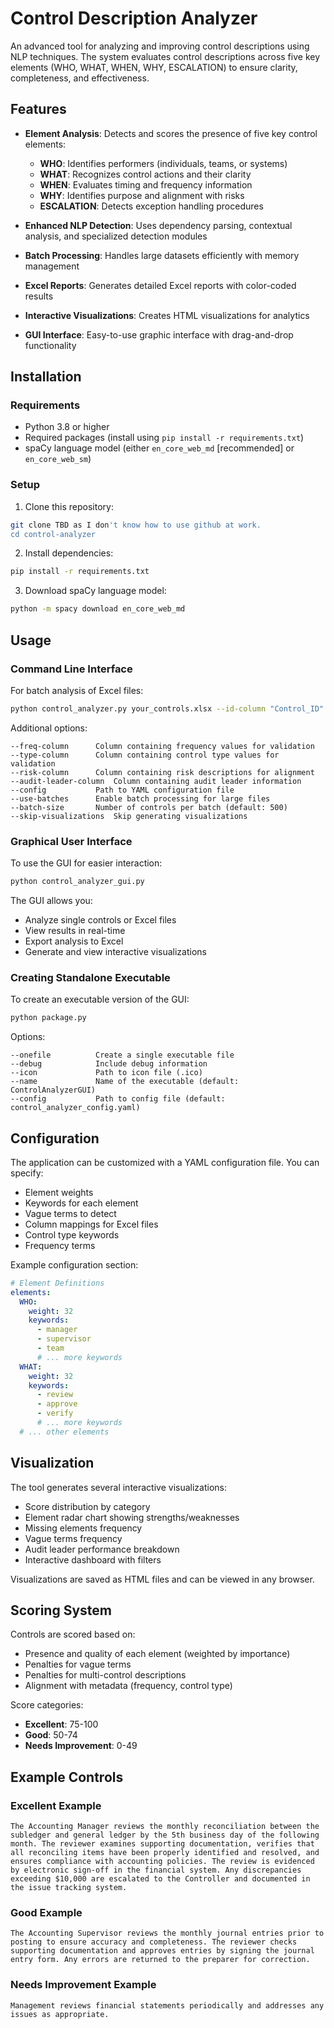# Control Description Analyzer

An advanced tool for analyzing and improving control descriptions using NLP techniques. The system evaluates control descriptions across five key elements (WHO, WHAT, WHEN, WHY, ESCALATION) to ensure clarity, completeness, and effectiveness.

## Features

- **Element Analysis**: Detects and scores the presence of five key control elements:
  - **WHO**: Identifies performers (individuals, teams, or systems)
  - **WHAT**: Recognizes control actions and their clarity
  - **WHEN**: Evaluates timing and frequency information
  - **WHY**: Identifies purpose and alignment with risks
  - **ESCALATION**: Detects exception handling procedures

- **Enhanced NLP Detection**: Uses dependency parsing, contextual analysis, and specialized detection modules
- **Batch Processing**: Handles large datasets efficiently with memory management
- **Excel Reports**: Generates detailed Excel reports with color-coded results
- **Interactive Visualizations**: Creates HTML visualizations for analytics
- **GUI Interface**: Easy-to-use graphic interface with drag-and-drop functionality

## Installation

### Requirements

- Python 3.8 or higher
- Required packages (install using `pip install -r requirements.txt`)
- spaCy language model (either `en_core_web_md` [recommended] or `en_core_web_sm`)

### Setup

1. Clone this repository:
```bash
git clone TBD as I don't know how to use github at work.
cd control-analyzer
```

2. Install dependencies:
```bash
pip install -r requirements.txt
```

3. Download spaCy language model:
```bash
python -m spacy download en_core_web_md
```

## Usage

### Command Line Interface

For batch analysis of Excel files:

```bash
python control_analyzer.py your_controls.xlsx --id-column "Control_ID" --desc-column "Control_Description" --output-file "results.xlsx"
```

Additional options:
```
--freq-column      Column containing frequency values for validation
--type-column      Column containing control type values for validation
--risk-column      Column containing risk descriptions for alignment
--audit-leader-column  Column containing audit leader information
--config           Path to YAML configuration file
--use-batches      Enable batch processing for large files
--batch-size       Number of controls per batch (default: 500)
--skip-visualizations  Skip generating visualizations
```

### Graphical User Interface

To use the GUI for easier interaction:

```bash
python control_analyzer_gui.py
```

The GUI allows you:
- Analyze single controls or Excel files
- View results in real-time
- Export analysis to Excel
- Generate and view interactive visualizations

### Creating Standalone Executable

To create an executable version of the GUI:

```bash
python package.py
```

Options:
```
--onefile          Create a single executable file
--debug            Include debug information
--icon             Path to icon file (.ico)
--name             Name of the executable (default: ControlAnalyzerGUI)
--config           Path to config file (default: control_analyzer_config.yaml)
```

## Configuration

The application can be customized with a YAML configuration file. You can specify:

- Element weights
- Keywords for each element
- Vague terms to detect
- Column mappings for Excel files
- Control type keywords
- Frequency terms

Example configuration section:
```yaml
# Element Definitions
elements:
  WHO:
    weight: 32
    keywords:
      - manager
      - supervisor
      - team
      # ... more keywords
  WHAT:
    weight: 32
    keywords:
      - review
      - approve
      - verify
      # ... more keywords
  # ... other elements
```

## Visualization

The tool generates several interactive visualizations:

- Score distribution by category
- Element radar chart showing strengths/weaknesses
- Missing elements frequency
- Vague terms frequency
- Audit leader performance breakdown
- Interactive dashboard with filters

Visualizations are saved as HTML files and can be viewed in any browser.

## Scoring System

Controls are scored based on:
- Presence and quality of each element (weighted by importance)
- Penalties for vague terms
- Penalties for multi-control descriptions
- Alignment with metadata (frequency, control type)

Score categories:
- **Excellent**: 75-100
- **Good**: 50-74
- **Needs Improvement**: 0-49

## Example Controls

### Excellent Example
```
The Accounting Manager reviews the monthly reconciliation between the subledger and general ledger by the 5th business day of the following month. The reviewer examines supporting documentation, verifies that all reconciling items have been properly identified and resolved, and ensures compliance with accounting policies. The review is evidenced by electronic sign-off in the financial system. Any discrepancies exceeding $10,000 are escalated to the Controller and documented in the issue tracking system.
```

### Good Example
```
The Accounting Supervisor reviews the monthly journal entries prior to posting to ensure accuracy and completeness. The reviewer checks supporting documentation and approves entries by signing the journal entry form. Any errors are returned to the preparer for correction.
```

### Needs Improvement Example
```
Management reviews financial statements periodically and addresses any issues as appropriate.
```